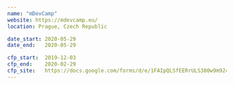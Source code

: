 ```yaml
---
name: "mDevCamp"
website: https://mdevcamp.eu/
location: Prague, Czech Republic

date_start: 2020-05-29
date_end:   2020-05-29

cfp_start:  2019-12-03
cfp_end:    2020-02-29
cfp_site:   https://docs.google.com/forms/d/e/1FAIpQLSfEERrULS380w9m924UZ9nCVoult5LpH0Oayog3QZmAJDR-GQ/viewform
---
```

